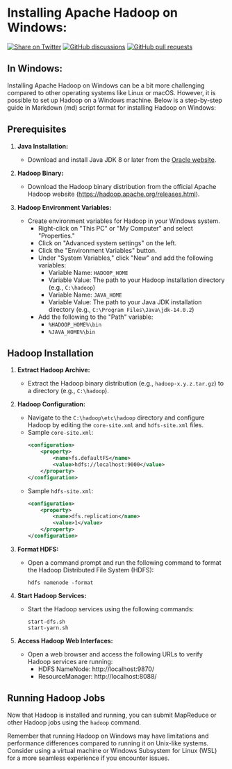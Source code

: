 # Installing Apache Hadoop on Windows:

[![Share on Twitter](https://img.shields.io/badge/-Share%20on%20Twitter-blue?logo=twitter&style=flat-square)](https://twitter.com/intent/tweet?text=https%3A%2F%2Fgithub.com%2Fwhoami-anoint%2FBig-Data-Series)
[![GitHub discussions](https://img.shields.io/github/discussions/whoami-anoint/DevOps)](https://github.com/whoami-anoint/Big-Data-Series/discussions)
[![GitHub pull requests](https://img.shields.io/github/issues-pr/whoami-anoint/DevOps)](https://github.com/whoami-anoint/Big-Data-Series/pulls)

## In Windows: 
Installing Apache Hadoop on Windows can be a bit more challenging compared to other operating systems like Linux or macOS. However, it is possible to set up Hadoop on a Windows machine. Below is a step-by-step guide in Markdown (md) script format for installing Hadoop on Windows:

## Prerequisites
1. **Java Installation:**
   - Download and install Java JDK 8 or later from the [Oracle website](https://www.oracle.com/java/technologies/javase-downloads.html).

2. **Hadoop Binary:**
   - Download the Hadoop binary distribution from the official Apache Hadoop website (https://hadoop.apache.org/releases.html).

3. **Hadoop Environment Variables:**
   - Create environment variables for Hadoop in your Windows system.
     - Right-click on "This PC" or "My Computer" and select "Properties."
     - Click on "Advanced system settings" on the left.
     - Click the "Environment Variables" button.
     - Under "System Variables," click "New" and add the following variables:
       - Variable Name: `HADOOP_HOME`
       - Variable Value: The path to your Hadoop installation directory (e.g., `C:\hadoop`)
       - Variable Name: `JAVA_HOME`
       - Variable Value: The path to your Java JDK installation directory (e.g., `C:\Program Files\Java\jdk-14.0.2`)
     - Add the following to the "Path" variable:
       - `%HADOOP_HOME%\bin`
       - `%JAVA_HOME%\bin`

## Hadoop Installation

1. **Extract Hadoop Archive:**
   - Extract the Hadoop binary distribution (e.g., `hadoop-x.y.z.tar.gz`) to a directory (e.g., `C:\hadoop`).

2. **Hadoop Configuration:**
   - Navigate to the `C:\hadoop\etc\hadoop` directory and configure Hadoop by editing the `core-site.xml` and `hdfs-site.xml` files.
   - Sample `core-site.xml`:
     ```xml
     <configuration>
         <property>
             <name>fs.defaultFS</name>
             <value>hdfs://localhost:9000</value>
         </property>
     </configuration>
     ```
   - Sample `hdfs-site.xml`:
     ```xml
     <configuration>
         <property>
             <name>dfs.replication</name>
             <value>1</value>
         </property>
     </configuration>
     ```

3. **Format HDFS:**
   - Open a command prompt and run the following command to format the Hadoop Distributed File System (HDFS):
     ```
     hdfs namenode -format
     ```

4. **Start Hadoop Services:**
   - Start the Hadoop services using the following commands:
     ```
     start-dfs.sh
     start-yarn.sh
     ```

5. **Access Hadoop Web Interfaces:**
   - Open a web browser and access the following URLs to verify Hadoop services are running:
     - HDFS NameNode: http://localhost:9870/
     - ResourceManager: http://localhost:8088/

## Running Hadoop Jobs

Now that Hadoop is installed and running, you can submit MapReduce or other Hadoop jobs using the `hadoop` command.

Remember that running Hadoop on Windows may have limitations and performance differences compared to running it on Unix-like systems. Consider using a virtual machine or Windows Subsystem for Linux (WSL) for a more seamless experience if you encounter issues.